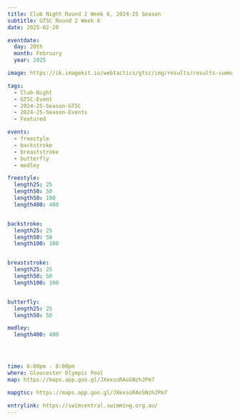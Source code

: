 ```yaml
---
title: Club Night Round 2 Week 6, 2024-25 Season
subtitle: GTSC Round 2 Week 6
date: 2025-02-20

eventdate:
  day: 20th
  month: February
  year: 2025

image: https://ik.imagekit.io/webtactics/gtsc/img/results/results-summary-13.jpg

tags:
  - Club-Night
  - GTSC-Event
  - 2024-25-Season-GTSC
  - 2024-25-Season-Events
  - Featured

events:
  - freestyle
  - backstroke
  - breaststroke
  - butterfly
  - medley

freestyle:
  length25: 25
  length50: 50
  length50: 100
  length400: 400


backstroke:
  length25: 25
  length50: 50
  length100: 100


breaststroke:
  length25: 25
  length50: 50
  length100: 100


butterfly:
  length25: 25
  length50: 50

medley:
  length400: 400




time: 6:00pm - 8:00pm
where: Gloucester Olympic Pool
map: https://maps.app.goo.gl/JXexsoRAoSNzhJPm7

mapgtsc: https://maps.app.goo.gl/JXexsoRAoSNzhJPm7

entrylink: https://swimcentral.swimming.org.au/
---
```

